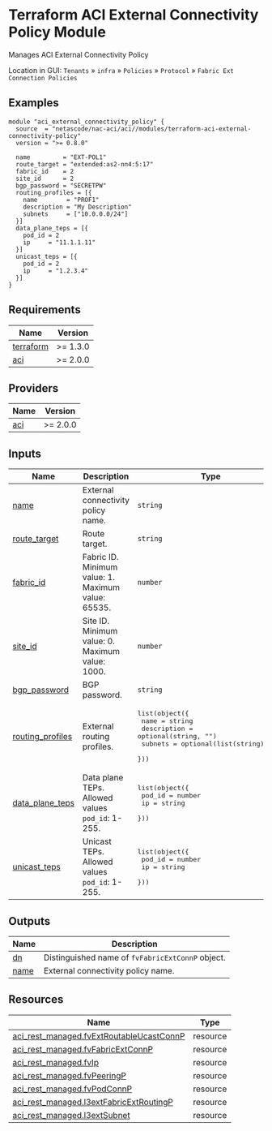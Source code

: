 <!-- BEGIN_TF_DOCS -->
# Terraform ACI External Connectivity Policy Module

Manages ACI External Connectivity Policy

Location in GUI:
`Tenants` » `infra` » `Policies` » `Protocol` » `Fabric Ext Connection Policies`

## Examples

```hcl
module "aci_external_connectivity_policy" {
  source  = "netascode/nac-aci/aci//modules/terraform-aci-external-connectivity-policy"
  version = ">= 0.8.0"

  name         = "EXT-POL1"
  route_target = "extended:as2-nn4:5:17"
  fabric_id    = 2
  site_id      = 2
  bgp_password = "SECRETPW"
  routing_profiles = [{
    name        = "PROF1"
    description = "My Description"
    subnets     = ["10.0.0.0/24"]
  }]
  data_plane_teps = [{
    pod_id = 2
    ip     = "11.1.1.11"
  }]
  unicast_teps = [{
    pod_id = 2
    ip     = "1.2.3.4"
  }]
}
```

## Requirements

| Name | Version |
|------|---------|
| <a name="requirement_terraform"></a> [terraform](#requirement\_terraform) | >= 1.3.0 |
| <a name="requirement_aci"></a> [aci](#requirement\_aci) | >= 2.0.0 |

## Providers

| Name | Version |
|------|---------|
| <a name="provider_aci"></a> [aci](#provider\_aci) | >= 2.0.0 |

## Inputs

| Name | Description | Type | Default | Required |
|------|-------------|------|---------|:--------:|
| <a name="input_name"></a> [name](#input\_name) | External connectivity policy name. | `string` | n/a | yes |
| <a name="input_route_target"></a> [route\_target](#input\_route\_target) | Route target. | `string` | `"extended:as2-nn4:5:16"` | no |
| <a name="input_fabric_id"></a> [fabric\_id](#input\_fabric\_id) | Fabric ID. Minimum value: 1. Maximum value: 65535. | `number` | `1` | no |
| <a name="input_site_id"></a> [site\_id](#input\_site\_id) | Site ID. Minimum value: 0. Maximum value: 1000. | `number` | `0` | no |
| <a name="input_bgp_password"></a> [bgp\_password](#input\_bgp\_password) | BGP password. | `string` | `""` | no |
| <a name="input_routing_profiles"></a> [routing\_profiles](#input\_routing\_profiles) | External routing profiles. | <pre>list(object({<br>    name        = string<br>    description = optional(string, "")<br>    subnets     = optional(list(string), [])<br>  }))</pre> | `[]` | no |
| <a name="input_data_plane_teps"></a> [data\_plane\_teps](#input\_data\_plane\_teps) | Data plane TEPs. Allowed values `pod_id`: 1-255. | <pre>list(object({<br>    pod_id = number<br>    ip     = string<br>  }))</pre> | `[]` | no |
| <a name="input_unicast_teps"></a> [unicast\_teps](#input\_unicast\_teps) | Unicast TEPs. Allowed values `pod_id`: 1-255. | <pre>list(object({<br>    pod_id = number<br>    ip     = string<br>  }))</pre> | `[]` | no |

## Outputs

| Name | Description |
|------|-------------|
| <a name="output_dn"></a> [dn](#output\_dn) | Distinguished name of `fvFabricExtConnP` object. |
| <a name="output_name"></a> [name](#output\_name) | External connectivity policy name. |

## Resources

| Name | Type |
|------|------|
| [aci_rest_managed.fvExtRoutableUcastConnP](https://registry.terraform.io/providers/CiscoDevNet/aci/latest/docs/resources/rest_managed) | resource |
| [aci_rest_managed.fvFabricExtConnP](https://registry.terraform.io/providers/CiscoDevNet/aci/latest/docs/resources/rest_managed) | resource |
| [aci_rest_managed.fvIp](https://registry.terraform.io/providers/CiscoDevNet/aci/latest/docs/resources/rest_managed) | resource |
| [aci_rest_managed.fvPeeringP](https://registry.terraform.io/providers/CiscoDevNet/aci/latest/docs/resources/rest_managed) | resource |
| [aci_rest_managed.fvPodConnP](https://registry.terraform.io/providers/CiscoDevNet/aci/latest/docs/resources/rest_managed) | resource |
| [aci_rest_managed.l3extFabricExtRoutingP](https://registry.terraform.io/providers/CiscoDevNet/aci/latest/docs/resources/rest_managed) | resource |
| [aci_rest_managed.l3extSubnet](https://registry.terraform.io/providers/CiscoDevNet/aci/latest/docs/resources/rest_managed) | resource |
<!-- END_TF_DOCS -->